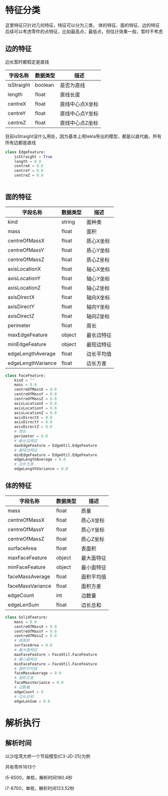 # 特征分类

 这里特征只针对几何特征，特征可以分为三类， 体的特征、面的特征、边的特征
 后续可以考虑零件的点特征，比如最高点，最低点，但估计效果一般，暂时不考虑

## 边的特征

边长暂时都假定是直线

| 字段名称       | 数据类型    | 描述       |
|------------|---------|----------|
| isStraight | boolean | 是否为直线    |
| length     | float   | 直线长度     |
| centreX    | float   | 直线中心点X坐标 |
| centreY    | float   | 直线中心点Y坐标 |
| centreZ    | float   | 直线中心点Z坐标 |

目前isStraight没什么用处，因为基本上用tekla导出的模型，都是以直代曲，所有所有边都是直线

```python
class EdgeFeature:  
    isStraight = True  
    length = 0.0  
    centreX = 0.0  
    centreY = 0.0  
    centreZ = 0.0
    
```

  

## 面的特征


| 字段名称               | 数据类型   | 描述    |
|--------------------|--------|-------|
| kind               | string | 面种类   |
| mass               | float  | 面积    |
| centreOfMassX      | float  | 质心X坐标 |
| centreOfMassY      | float  | 质心Y坐标 |
| centreOfMassZ      | float  | 质心Z坐标 |
| axisLocationX      | float  | 轴心X坐标 |
| axisLocationY      | float  | 轴心Y坐标 |
| axisLocationZ      | float  | 轴心Z坐标 |
| axisDirectX        | float  | 轴向X坐标 |
| axisDirectY        | float  | 轴向Y坐标 |
| axisDirectZ        | float  | 轴向Z坐标 |
| perimeter          | float  | 周长    |
| maxEdgeFeature     | object | 最长边特征 |
| minEdgeFeature     | object | 最短边特征 |
| edgeLengthAverage  | float  | 边长平均值 |
| edgeLengthVariance | float  | 边长方差  |

```python
class FaceFeature:  
    kind = ""  
    mass = 0.0  
    centreOfMassX = 0.0  
    centreOfMassY = 0.0  
    centreOfMassZ = 0.0  
    axisLocationX = 0.0  
    axisLocationY = 0.0  
    axisLocationZ = 0.0  
    axisDirectX = 0.0  
    axisDirectY = 0.0  
    axisDirectZ = 0.0  
    # 周长  
    perimeter = 0.0  
    # 最长边特征  
    maxEdgeFeature = EdgeUtil.EdgeFeature  
    # 最短边特征  
    minEdgeFeature = EdgeUtil.EdgeFeature  
    edgeLengthAverage = 0.0  
    # 边长方差  
    edgeLengthVariance = 0.0
```
  

## 体的特征

| 字段名称             | 数据类型   | 描述    |
|------------------|--------|-------|
| mass             | float  | 质量    |
| centreOfMassX    | float  | 质心X坐标 |
| centreOfMassY    | float  | 质心Y坐标 |
| centreOfMassZ    | float  | 质心Z坐标 |
| surfaceArea      | float  | 表面积   |
| maxFaceFeature   | object | 最大面特征 |
| minFaceFeature   | object | 最小面特征 |
| faceMassAverage  | float  | 面积平均值 |
| faceMassVariance | float  | 面积方差  |
| edgeCount        | int    | 边数量   |
| edgeLenSum       | float  | 边长总和  |

```python
class SolidFeature:  
    mass = 0.0  
    centreOfMassX = 0.0  
    centreOfMassY = 0.0  
    centreOfMassZ = 0.0  
    # 表面积  
    surfaceArea = 0.0  
    # 最大面特征  
    maxFaceFeature = FaceUtil.FaceFeature  
    # 最小面特征  
    minFaceFeature = FaceUtil.FaceFeature  
    # 面积平均值  
    faceMassAverage = 0.0  
    # 面积方差  
    faceMassVariance = 0.0  
    # 边数量  
    edgeCount = 0  
    # 边长总和  
    edgeLenSum = 0.0
```

# 解析执行

  

## 解析时间

以沙埕湾大桥一个节段模型(C3-JD-25)为例

共有零件1613个

i5-6500，单核，解析时间180.4秒

i7-8700，单核，解析时间123.52秒